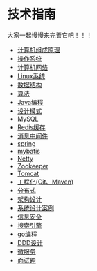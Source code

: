 技术指南
========

大家一起慢慢来完善它吧！！！

* [计算机组成原理](docs/01_computer_orignization/01_目录.md)
* [操作系统](docs/02_operation_system/02_目录.md)
* [计算机网络](docs/03_computer_network/03_目录.md)
* [Linux系统](docs/04_linux/04_目录.md)
* [数据结构](docs/05_data_structure/05_目录.md)
* [算法](docs/06_algorithm/06_目录.md)
* [Java编程](docs/07_java/07_目录.md)
* [设计模式](docs/08_design_pattern/08_目录.md)
* [MySQL](docs/09_mysql/09_目录.md)
* [Redis缓存](docs/10_redis/10_目录.md)
* [消息中间件](docs/11_message_queue/11_目录.md)
* [spring](docs/12_spring/12_目录.md)
* [mybatis](docs/13_mybatis/13_目录.md)
* [Netty](docs/14_netty/14_目录.md)
* [Zookeeper](docs/15_zookeeper/15_目录.md)
* [Tomcat](docs/16_tomcat/16_目录.md)
* [工程化(Git、Maven)](docs/17_engineering/17_目录.md)
* [分布式](docs/18_distributed/18_目录.md)
* [架构设计](docs/19_architecture/19_目录.md)
* [系统设计案例](docs/20_design_cases/20_目录.md)
* [信息安全](docs/21_security/21_目录.md)
* [搜索引擎](docs/22_elasticsearch/22_目录.md)
* [go编程](docs/23_go/23_目录.md)
* [DDD设计](docs/24_ddd/24_目录.md)
* [微服务](docs/25_microservice/25_目录.md)
* [面试题](docs/26_interview/26_目录.md)



